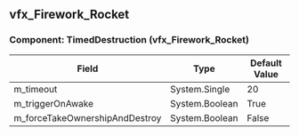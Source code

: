 ## vfx_Firework_Rocket

### Component: TimedDestruction (vfx_Firework_Rocket)

|Field|Type|Default Value|
|---|---|---|
|m_timeout|System.Single|20|
|m_triggerOnAwake|System.Boolean|True|
|m_forceTakeOwnershipAndDestroy|System.Boolean|False|


